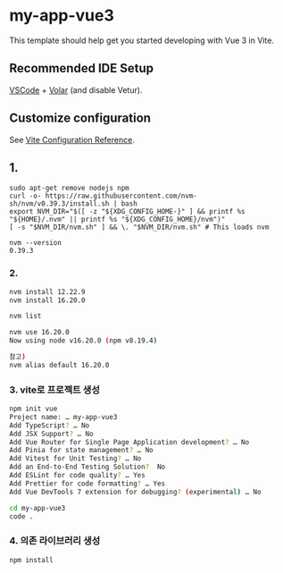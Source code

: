 # my-app-vue3

This template should help get you started developing with Vue 3 in Vite.

## Recommended IDE Setup

[VSCode](https://code.visualstudio.com/) + [Volar](https://marketplace.visualstudio.com/items?itemName=Vue.volar) (and disable Vetur).

## Customize configuration

See [Vite Configuration Reference](https://vitejs.dev/config/).

## 1.

```
sudo apt-get remove nodejs npm
curl -o- https://raw.githubusercontent.com/nvm-sh/nvm/v0.39.3/install.sh | bash
export NVM_DIR="$([ -z "${XDG_CONFIG_HOME-}" ] && printf %s "${HOME}/.nvm" || printf %s "${XDG_CONFIG_HOME}/nvm")"
[ -s "$NVM_DIR/nvm.sh" ] && \. "$NVM_DIR/nvm.sh" # This loads nvm

nvm --version
0.39.3
```

### 2.

```sh
nvm install 12.22.9
nvm install 16.20.0

nvm list

nvm use 16.20.0
Now using node v16.20.0 (npm v8.19.4)

참고)
nvm alias default 16.20.0
```

### 3. vite로 프로젝트 생성

```sh
npm init vue
Project name: … my-app-vue3
Add TypeScript? … No 
Add JSX Support? … No
Add Vue Router for Single Page Application development? … No 
Add Pinia for state management? … No
Add Vitest for Unit Testing? … No
Add an End-to-End Testing Solution?  No
Add ESLint for code quality? … Yes
Add Prettier for code formatting? … Yes
Add Vue DevTools 7 extension for debugging? (experimental) … No 

cd my-app-vue3
code .
```

### 4. 의존 라이브러리 생성

```sh
npm install
```


